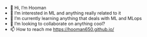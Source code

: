 - 👋 Hi, I’m Hooman
- 👀 I’m interested in ML and anything really related to it
- 🌱 I’m currently learning anything that deals with ML and MLops
- 💞️ I’m looking to collaborate on anything cool?
- 📫 How to reach me https://hooman650.github.io/

<!---
hooman-bayer/hooman-bayer is a ✨ special ✨ repository because its `README.md` (this file) appears on your GitHub profile.
You can click the Preview link to take a look at your changes.
--->
